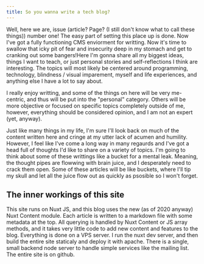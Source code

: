```yaml
---
title: So you wanna write a tech blog?
---
```


Well, here we are, issue (article? Page? (I still don't know what to call these things)) number one! The easy part of setting this place up is done. Now I've got a fully functioning CMS enviorment for writting. Now it's time to swallow that icky pit of fear and insecurity deep in my stomach and get to cranking out some bangers!Here I'm gonna share all my biggest ideas, things I want to teach, or just personal stories and self-reflections I think are interesting. The topics will most likely be centered around programming, technology, blindness / visual imparement, myself and life experiences, and anything else I have a lot to say about.

I really enjoy writting, and some of the things on here will be very me-centric, and thus will be put into the "personal" category. Others will be more objective or focused on specific topics completely outside of me, however, everything should be considered opinion, and I am not an expert (yet, anyway).

Just like many things in my life, I'm sure I'll look back on much of the content written here and cringe at my utter lack of acumen and humility. However, I feel like I've come a long way in many regaurds and I've got a head full of thoughts I'd like to share on a variety of topics. I'm going to think about some of these writtings like a bucket for a mental leak. Meaning, the thought pipes are flowwing with brain juice, and I desperately need to crack them open. Some of these articles will be like buckets, where I'll tip my skull and let all the juice flow out as quickly as psosible so I won't forget.

## The inner workings of this site
This site runs on Nuxt JS, and this blog uses the new (as of 2020 anyway) Nuxt Content module. Each article is written to a markdown file with some metadata at the top. All querying is handled by Nuxt Content or JS array methods, and it takes very little code to add new content and features to the blog.
Everything is done on a VPS server. I run the nuxt dev server, and then build the entire site staticaly and deploy it with apache. There is a single, small backend node server to handle simple services like the mailing list. The entire site is on github.
